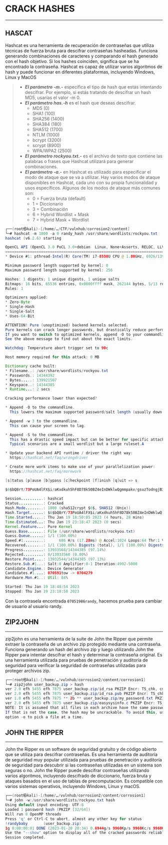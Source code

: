 # CRACK HASHES
---
## HASCAT

Hashcat es una herramienta de recuperación de contraseñas que utiliza técnicas de fuerza bruta para descifrar contraseñas hasheadas. Funciona generando combinaciones de caracteres y comparando el hash generado con el hash objetivo. Si los hashes coinciden, significa que se ha encontrado la contraseña. Hashcat es capaz de utilizar varios algoritmos de hash y puede funcionar en diferentes plataformas, incluyendo Windows, Linux y MacOS

> * _**El parámetro -m.-**_ especifica el tipo de hash que estás intentando descifrar. Por ejemplo, si estás tratando de descifrar un hash MD5, usarías el valor -m 0.
> * _**El parámetro has.-h**_ es el hash que deseas descifrar.
>   - MD5 (0)
>   - SHA1 (100)
>   - SHA256 (1400)
>   - SHA384 (180)
>   - SHA512 (1700)
>   - NTLM (1000)
>   - bcrypt (3200)
>   - scrypt (8900)
>   - WPA/WPA2 (2500)
> * _**El parámetro rockyou.txt.-**_  es el archivo de texto que contiene las palabras o frases que Hashcat utilizará para generar combinaciones.
> * _**El parámetro -a.-**_ en Hashcat es utilizado para especificar el modo de ataque que se va a utilizar. Hay varios modos de ataque disponibles en Hashcat, cada uno con su propia funcionalidad y usos específicos. Algunos de los modos de ataque más comunes son:
>    - 0 = Fuerza bruta (default)
>    - 1 = Diccionario
>    - 3 = Combinación
>    - 6 = Hybrid Wordlist + Mask
>    - 7 = Hybrid Mask + Wordlist

```java
┌──(root㉿kali)-[/home/…/CTF/vulnhub/corrosion2/content]
└─# hashcat -m 1800 -a 0 randy_hash /usr/share/wordlists/rockyou.txt
hashcat (v6.2.6) starting

OpenCL API (OpenCL 3.0 PoCL 3.0+debian  Linux, None+Asserts, RELOC, LLVM 14.0.6, SLEEF, DISTRO, POCL_DEBUG) - Platform #1 [The pocl project]
============================================================================================================================================
* Device #1: pthread-Intel(R) Core(TM) i7-8550U CPU @ 1.80GHz, 6926/13917 MB (2048 MB allocatable), 8MCU

Minimum password length supported by kernel: 0
Maximum password length supported by kernel: 256

Hashes: 1 digests; 1 unique digests, 1 unique salts
Bitmaps: 16 bits, 65536 entries, 0x0000ffff mask, 262144 bytes, 5/13 rotates
Rules: 1

Optimizers applied:
* Zero-Byte
* Single-Hash
* Single-Salt
* Uses-64-Bit

ATTENTION! Pure (unoptimized) backend kernels selected.
Pure kernels can crack longer passwords, but drastically reduce performance.
If you want to switch to optimized kernels, append -O to your commandline.
See the above message to find out about the exact limits.

Watchdog: Temperature abort trigger set to 90c

Host memory required for this attack: 0 MB

Dictionary cache built:
* Filename..: /usr/share/wordlists/rockyou.txt
* Passwords.: 14344392
* Bytes.....: 139921507
* Keyspace..: 14344385
* Runtime...: 2 secs

Cracking performance lower than expected?                 

* Append -O to the commandline.
  This lowers the maximum supported password/salt length (usually down to 32).

* Append -w 3 to the commandline.
  This can cause your screen to lag.

* Append -S to the commandline.
  This has a drastic speed impact but can be better for specific attacks.
  Typical scenarios are a small wordlist but a large ruleset.A

* Update your backend API runtime / driver the right way:
  https://hashcat.net/faq/wrongdriver

* Create more work items to make use of your parallelization power:
  https://hashcat.net/faq/morework

[s]tatus [p]ause [b]ypass [c]heckpoint [f]inish [q]uit => s

$6$bQ8rY/73PoUA4lFX$i/aKxdkuh5hF8D78k50BZ4eInDWklwQgmmpakv/gsuzTodngjB340R1wXQ8qWhY2cyMwi.61HJ36qXGvFHJGY/:07051986randy
                                                          
Session..........: hashcat
Status...........: Cracked
Hash.Mode........: 1800 (sha512crypt $6$, SHA512 (Unix))
Hash.Target......: $6$bQ8rY/73PoUA4lFX$i/aKxdkuh5hF8D78k50BZ4eInDWklwQ...FHJGY/
Time.Started.....: Thu Jan 19 18:50:05 2023 (4 hours, 28 mins)
Time.Estimated...: Thu Jan 19 23:18:47 2023 (0 secs)
Kernel.Feature...: Pure Kernel
Guess.Base.......: File (/usr/share/wordlists/rockyou.txt)
Guess.Queue......: 1/1 (100.00%)
Speed.#1.........:      686 H/s (17.28ms) @ Accel:1024 Loops:64 Thr:1 Vec:4
Recovered........: 1/1 (100.00%) Digests (total), 1/1 (100.00%) Digests (new)
Progress.........: 13933568/14344385 (97.14%)
Rejected.........: 0/13933568 (0.00%)
Restore.Point....: 13932544/14344385 (97.13%)
Restore.Sub.#1...: Salt:0 Amplifier:0-1 Iteration:4992-5000
Candidate.Engine.: Device Generator
Candidates.#1....: 070591tow -> 0704279
Hardware.Mon.#1..: Util: 84%

Started: Thu Jan 19 18:48:54 2023
Stopped: Thu Jan 19 23:18:50 2023
```
Con la contrasela encontrada `07051986randy`, hacemos prueba para cambiar de usuario al usuario randy.

## ZIP2JOHN
___

zip2john es una herramienta de la suite de John the Ripper que permite extraer la contraseña de un archivo zip protegido mediante una contraseña. Funciona generando un hash del archivo zip y luego utilizando John the Ripper para intentar descifrar el hash y determinar la contraseña original. Es una herramienta utilizada para pruebas de penetración y auditoría de seguridad para verificar la seguridad de contraseñas utilizadas para proteger archivos zip.
```java
┌──(root㉿kali)-[/home/…/vulnhub/corrosion2/content/corrosion1]
└─# zip2john user_backup.zip > hash     
ver 2.0 efh 5455 efh 7875 user_backup.zip/id_rsa PKZIP Encr: TS_chk, cmplen=1979, decmplen=2590, crc=A144E09A ts=0298 cs=0298 type=8
ver 2.0 efh 5455 efh 7875 user_backup.zip/id_rsa.pub PKZIP Encr: TS_chk, cmplen=470, decmplen=563, crc=41C30277 ts=029A cs=029a type=8
ver 1.0 efh 5455 efh 7875 ** 2b ** user_backup.zip/my_password.txt PKZIP Encr: TS_chk, cmplen=35, decmplen=23, crc=21E9B663 ts=02BA cs=02ba type=0
ver 2.0 efh 5455 efh 7875 user_backup.zip/easysysinfo.c PKZIP Encr: TS_chk, cmplen=115, decmplen=148, crc=A256BBD9 ts=0170 cs=0170 type=8
NOTE: It is assumed that all files in each archive have the same password.
If that is not the case, the hash may be uncrackable. To avoid this, use
option -o to pick a file at a time.
```
## JOHN THE RIPPER
___

John the Ripper es un software de seguridad gratuito y de código abierto que se utiliza para descifrar contraseñas. Es una herramienta de auditoría de seguridad muy popular utilizada para pruebas de penetración y auditoría de seguridad para descubrir si las contraseñas utilizadas en un sistema son seguras o no. John the Ripper puede descifrar contraseñas utilizando varios algoritmos, incluyendo descifrado de diccionario, fuerza bruta y ataques basados en el uso de tablas de precomputación. Es compatible con varios sistemas operativos, incluyendo Windows, Linux y macOS.
```java                                                                                                                                                    
┌──(root㉿kali)-[/home/…/vulnhub/corrosion2/content/corrosion1]
└─# john -w:/usr/share/wordlists/rockyou.txt hash 
Using default input encoding: UTF-8
Loaded 1 password hash (PKZIP [32/64])
Will run 8 OpenMP threads
Press 'q' or Ctrl-C to abort, almost any other key for status
!randybaby       (user_backup.zip)     
1g 0:00:00:01 DONE (2023-01-20 20:34) 0.6944g/s 9960Kp/s 9960Kc/s 9960KC/s "2parrow"..*7¡Vamos!
Use the "--show" option to display all of the cracked passwords reliably
Session completed. 
```